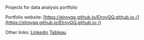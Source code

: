 Projects for data analysis portfolio

Portfolio website: [https://elroyqq.github.io/ElroyQQ.github.io-/](https://elroyqq.github.io/ElroyQQ.github.io-/)

Other links:
[Linkedin](https://www.linkedin.com/in/elroy-quek-919b12147/) 
[Tableau](https://public.tableau.com/app/profile/elroy.quek)
